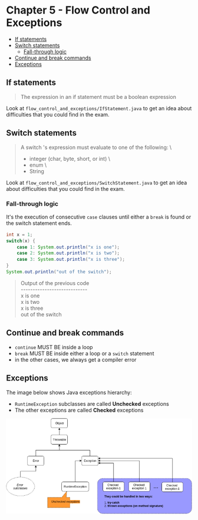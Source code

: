 # Chapter 5 - Flow Control and Exceptions

+ [If statements](#if-statements)
+ [Switch statements](#switch-statements)
    - [Fall-through logic](#fall-through-logic)
+ [Continue and break commands](#continue-and-break-commands)
+ [Exceptions](#exceptions)


## If statements
> The expression in an if statement must be a boolean expression

Look at `flow_control_and_exceptions/IfStatement.java` to get an idea about difficulties that you could find in the exam.

## Switch statements
> A switch 's expression must evaluate to one of the following: \
>   - integer (char, byte, short, or int) \
>   - enum \
>   - String

Look at `flow_control_and_exceptions/SwitchStatement.java` to get an idea about difficulties that you could find in the exam.

### Fall-through logic
It's the execution of consecutive `case` clauses until either a `break` is found or the switch statement ends.

```java
int x = 1;
switch(x) {
    case 1: System.out.println("x is one");
    case 2: System.out.println("x is two");
    case 3: System.out.println("x is three");
}
System.out.println("out of the switch");
```

> Output of the previous code \
> ---------------------------- \
> x is one \
> x is two \
> x is three \
> out of the switch

## Continue and break commands
* `continue` MUST BE inside a loop
* `break` MUST BE inside either a loop or a `switch` statement
* in the other cases, we always get a compiler error

## Exceptions
The image below shows Java exceptions hierarchy:
* `RuntimeException` subclasses are called **Unchecked** exceptions
* The other exceptions are called **Checked** exceptions

![Alt text](flow_control_and_exceptions/exceptions-hierarchy.png?raw=true "Exceptions hierarchy")

